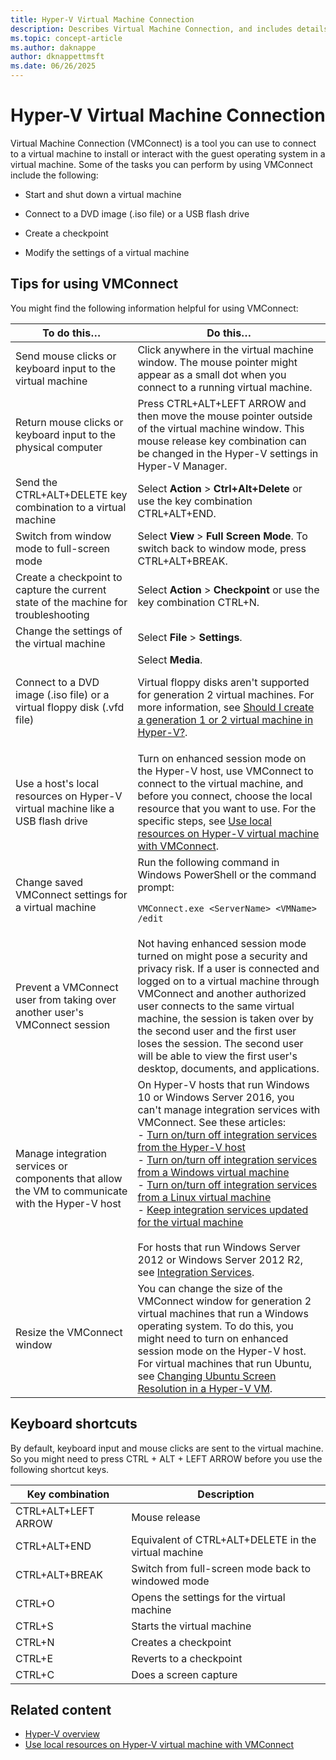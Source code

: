 ```yaml
---
title: Hyper-V Virtual Machine Connection
description: Describes Virtual Machine Connection, and includes details on how to do common tasks, such as send Ctrl-Alt-Delete to the virtual machine.
ms.topic: concept-article
ms.author: daknappe
author: dknappettmsft
ms.date: 06/26/2025
---
```


# Hyper-V Virtual Machine Connection

Virtual Machine Connection (VMConnect) is a tool you can use to connect to a virtual machine to install or interact with the guest operating system in a virtual machine. Some of the tasks you can perform by using VMConnect include the following:

- Start and shut down a virtual machine

- Connect to a DVD image (.iso file) or a USB flash drive

- Create a checkpoint

- Modify the settings of a virtual machine

## Tips for using VMConnect

You might find the following information helpful for using VMConnect:

|To do this…|Do this…|
|---------------|------------|
|Send mouse clicks or keyboard input to the virtual machine|Click anywhere in the virtual machine window. The mouse pointer might appear as a small dot when you connect to a running virtual machine.|
|Return mouse clicks or keyboard input to the physical computer|Press CTRL\+ALT\+LEFT ARROW and then move the mouse pointer outside of the virtual machine window. This mouse release key combination can be changed in the Hyper\-V settings in Hyper\-V Manager.|
|Send the CTRL\+ALT\+DELETE key combination to a virtual machine|Select **Action** > **Ctrl\+Alt\+Delete** or use the key combination CTRL\+ALT\+END.|
|Switch from window mode to full\-screen mode|Select **View** > **Full Screen Mode**. To switch back to window mode, press CTRL\+ALT\+BREAK.|
|Create a checkpoint to capture the current state of the machine for troubleshooting|Select **Action** > **Checkpoint** or use the key combination CTRL\+N.|
|Change the settings of the virtual machine|Select **File** > **Settings**.|
|Connect to a DVD image \(.iso file\) or a virtual floppy disk \(.vfd file\)|Select **Media**.<p>Virtual floppy disks aren't supported for generation 2 virtual machines. For more information, see [Should I create a generation 1 or 2 virtual machine in Hyper-V?](plan/Should-I-create-a-generation-1-or-2-virtual-machine-in-Hyper-V.md).|
|Use a host's local resources on Hyper\-V virtual machine like a USB flash drive|Turn on enhanced session mode on the Hyper-V host, use VMConnect to connect to the virtual machine, and before you connect, choose the local resource that you want to use. For the specific steps, see [Use local resources on Hyper\-V virtual machine with VMConnect](use-local-resources-virtual-machine-connection.md).|
|Change saved VMConnect settings for a virtual machine|Run the following command in Windows PowerShell or the command prompt:<p>`VMConnect.exe <ServerName> <VMName> /edit`|
|Prevent a VMConnect user from taking over another user's VMConnect session|Not having enhanced session mode turned on might pose a security and privacy risk. If a user is connected and logged on to a virtual machine through VMConnect and another authorized user connects to the same virtual machine, the session is taken over by the second user and the first user loses the session. The second user will be able to view the first user's desktop, documents, and applications.|
|Manage integration services or components that allow the VM to communicate with the Hyper-V host| On Hyper-V hosts that run Windows 10 or Windows Server 2016, you can't manage integration services with VMConnect. See these articles: <br />- [Turn on/turn off integration services from the Hyper-V host](manage/manage-hyper-v-integration-services.md#turn-an-integration-service-on-or-off-using-hyper-v-manager) <br />- [Turn on/turn off integration services from a Windows virtual machine](manage/manage-hyper-v-integration-services.md#start-and-stop-an-integration-service-from-a-windows-guest)<br />- [Turn on/turn off integration services from a Linux virtual machine](manage/manage-hyper-v-integration-services.md#start-and-stop-an-integration-service-from-a-linux-guest) <br />- [Keep integration services updated for the virtual machine](manage/manage-hyper-v-integration-services.md#keep-integration-services-up-to-date)  <br /><br />For hosts that run Windows Server 2012 or Windows Server 2012 R2, see [Integration Services](/previous-versions/windows/it-pro/windows-server-2012-R2-and-2012/dn798297(v=ws.11)).|
|Resize the VMConnect window|You can change the size of the VMConnect window for generation 2 virtual machines that run a Windows operating system. To do this, you might need to turn on enhanced session mode on the Hyper-V host. For virtual machines that run Ubuntu, see [Changing Ubuntu Screen Resolution in a Hyper-V VM](/archive/blogs/virtual_pc_guy/changing-ubuntu-screen-resolution-in-a-hyper-v-vm).|

## Keyboard shortcuts

By default, keyboard input and mouse clicks are sent to the virtual machine. So you might need to press CTRL + ALT + LEFT ARROW before you use the following shortcut keys.

|Key combination|Description|
|-------------------|---------------|
|CTRL\+ALT\+LEFT ARROW|Mouse release|
|CTRL\+ALT\+END|Equivalent of CTRL\+ALT\+DELETE in the virtual machine|
|CTRL\+ALT\+BREAK|Switch from full\-screen mode back to windowed mode|
|CTRL\+O|Opens the settings for the virtual machine|
|CTRL\+S|Starts the virtual machine|
|CTRL\+N|Creates a checkpoint|
|CTRL\+E|Reverts to a checkpoint|
|CTRL\+C|Does a screen capture|

## Related content

- [Hyper-V overview](/windows-server/virtualization/hyper-v/hyper-v-overview?pivots=windows-server)
- [Use local resources on Hyper-V virtual machine with VMConnect](use-local-resources-virtual-machine-connection.md)
